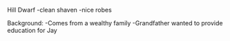 Hill Dwarf
-clean shaven
-nice robes

Background:
-Comes from a wealthy family
-Grandfather wanted to provide education for Jay